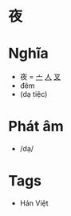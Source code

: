 # 夜

# Nghĩa
* 夜 = [亠](亠.md) [人](人.md) [叉](叉.md)
* đêm
* (dạ tiệc)

# Phát âm
* /dạ/

# Tags
* Hán Việt

